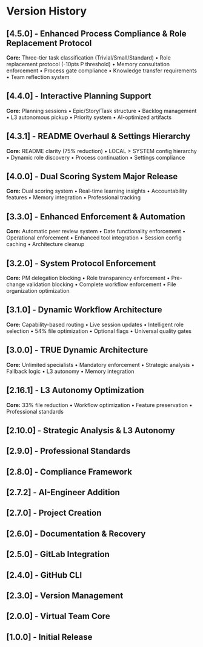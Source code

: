 # Version History

## [4.5.0] - Enhanced Process Compliance & Role Replacement Protocol
**Core:** Three-tier task classification (Trivial/Small/Standard) • Role replacement protocol (-10pts P threshold) • Memory consultation enforcement • Process gate compliance • Knowledge transfer requirements • Team reflection system

## [4.4.0] - Interactive Planning Support
**Core:** Planning sessions • Epic/Story/Task structure • Backlog management • L3 autonomous pickup • Priority system • AI-optimized artifacts

## [4.3.1] - README Overhaul & Settings Hierarchy
**Core:** README clarity (75% reduction) • LOCAL > SYSTEM config hierarchy • Dynamic role discovery • Process continuation • Settings compliance

## [4.0.0] - Dual Scoring System Major Release
**Core:** Dual scoring system • Real-time learning insights • Accountability features • Memory integration • Professional tracking

## [3.3.0] - Enhanced Enforcement & Automation
**Core:** Automatic peer review system • Date functionality enforcement • Operational enforcement • Enhanced tool integration • Session config caching • Architecture cleanup

## [3.2.0] - System Protocol Enforcement
**Core:** PM delegation blocking • Role transparency enforcement • Pre-change validation blocking • Complete workflow enforcement • File organization optimization

## [3.1.0] - Dynamic Workflow Architecture
**Core:** Capability-based routing • Live session updates • Intelligent role selection • 54% file optimization • Optional flags • Universal quality gates

## [3.0.0] - TRUE Dynamic Architecture  
**Core:** Unlimited specialists • Mandatory enforcement • Strategic analysis • Fallback logic • L3 autonomy • Memory integration

## [2.16.1] - L3 Autonomy Optimization
**Core:** 33% file reduction • Workflow optimization • Feature preservation • Professional standards

## [2.10.0] - Strategic Analysis & L3 Autonomy
## [2.9.0] - Professional Standards  
## [2.8.0] - Compliance Framework
## [2.7.2] - AI-Engineer Addition
## [2.7.0] - Project Creation
## [2.6.0] - Documentation & Recovery
## [2.5.0] - GitLab Integration
## [2.4.0] - GitHub CLI
## [2.3.0] - Version Management
## [2.0.0] - Virtual Team Core
## [1.0.0] - Initial Release